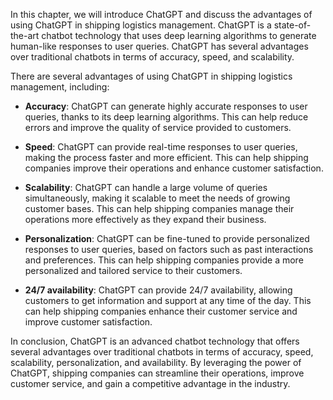 

In this chapter, we will introduce ChatGPT and discuss the advantages of using ChatGPT in shipping logistics management. ChatGPT is a state-of-the-art chatbot technology that uses deep learning algorithms to generate human-like responses to user queries. ChatGPT has several advantages over traditional chatbots in terms of accuracy, speed, and scalability.

There are several advantages of using ChatGPT in shipping logistics management, including:

* **Accuracy**: ChatGPT can generate highly accurate responses to user queries, thanks to its deep learning algorithms. This can help reduce errors and improve the quality of service provided to customers.

* **Speed**: ChatGPT can provide real-time responses to user queries, making the process faster and more efficient. This can help shipping companies improve their operations and enhance customer satisfaction.

* **Scalability**: ChatGPT can handle a large volume of queries simultaneously, making it scalable to meet the needs of growing customer bases. This can help shipping companies manage their operations more effectively as they expand their business.

* **Personalization**: ChatGPT can be fine-tuned to provide personalized responses to user queries, based on factors such as past interactions and preferences. This can help shipping companies provide a more personalized and tailored service to their customers.

* **24/7 availability**: ChatGPT can provide 24/7 availability, allowing customers to get information and support at any time of the day. This can help shipping companies enhance their customer service and improve customer satisfaction.

In conclusion, ChatGPT is an advanced chatbot technology that offers several advantages over traditional chatbots in terms of accuracy, speed, scalability, personalization, and availability. By leveraging the power of ChatGPT, shipping companies can streamline their operations, improve customer service, and gain a competitive advantage in the industry.
